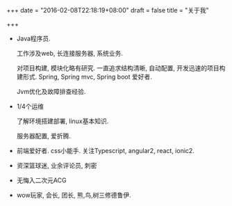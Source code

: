 +++
date = "2016-02-08T22:18:19+08:00"
draft = false
title = "关于我"

+++
* Java程序员.

    工作涉及web, 长连接服务器, 系统业务.

    对项目构建, 模块化略有研究. 一直追求结构清晰, 自动配置, 开发迅速的项目构建形式. Spring, Spring mvc, Spring boot 爱好者.

    Jvm优化及故障排查经验.

* 1/4个运维

    了解环境搭建部署, linux基本知识.

    服务器配置, 爱折腾.


* 前端爱好者. css小能手. 关注Typescript, angular2, react, ionic2.

* 资深篮球迷, 业余评论员, 刺密

* 无悔入二次元ACG

* wow玩家, 会长, 团长, 熊,鸟,树三修德鲁伊.


